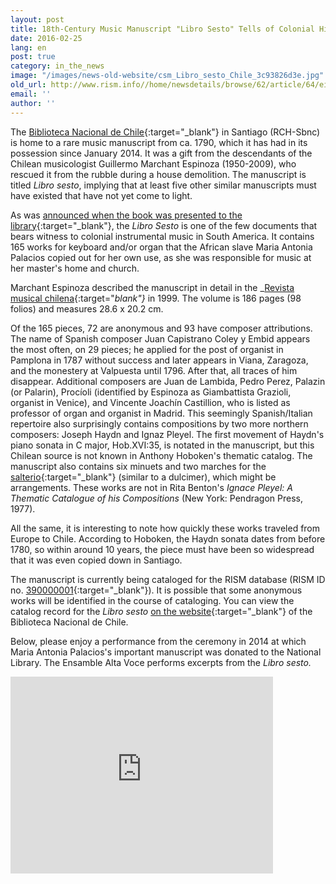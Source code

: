```yaml
---
layout: post
title: 18th-Century Music Manuscript "Libro Sesto" Tells of Colonial History in Chile
date: 2016-02-25
lang: en
post: true
category: in_the_news
image: "/images/news-old-website/csm_Libro_sesto_Chile_3c93826d3e.jpg"
old_url: http://www.rism.info//home/newsdetails/browse/62/article/64/eighteenth-century-music-manuscript-el-libro-sesto-tells-of-colonial-history-in-chile.html
email: ''
author: ''
---
```


The [Biblioteca Nacional de Chile](http://www.bibliotecanacional.cl/){:target="_blank"} in Santiago (RCH-Sbnc) is home to a rare music manuscript from ca. 1790, which it has had in its possession since January 2014. It was a gift from the descendants of the Chilean musicologist Guillermo Marchant Espinoza (1950-2009), who rescued it from the rubble during a house demolition. The manuscript is titled _Libro sesto_, implying that at least five other similar manuscripts must have existed that have not yet come to light.

As was [announced when the book was presented to the library](http://www.bibliotecanacional.cl/615/w3-article-28491.html){:target="_blank"}, the _Libro Sesto_ is one of the few documents that bears witness to colonial instrumental music in South America. It contains 165 works for keyboard and/or organ that the African slave Maria Antonia Palacios copied out for her own use, as she was responsible for music at her master's home and church.

Marchant Espinoza described the manuscript in detail in the _[Revista musical chilena](http://www.revistamusicalchilena.uchile.cl/index.php/RMCH/article/view/12804/13091){:target="_blank"}_ in 1999. The volume is 186 pages (98 folios) and measures 28.6 x 20.2 cm.

Of the 165 pieces, 72 are anonymous and 93 have composer attributions. The name of Spanish composer Juan Capistrano Coley y Embid appears the most often, on 29 pieces; he applied for the post of organist in Pamplona in 1787 without success and later appears in Viana, Zaragoza, and the monestery at Valpuesta until 1796. After that, all traces of him disappear. Additional composers are Juan de Lambida, Pedro Perez, Palazin (or Palarin), Procíoli (identified by Espinoza as Giambattista Grazioli, organist in Venice), and Vincente Joachín Castillion, who is listed as professor of organ and organist in Madrid. This seemingly Spanish/Italian repertoire also surprisingly contains compositions by two more northern composers: Joseph Haydn and Ignaz Pleyel. The first movement of Haydn's piano sonata in C major, Hob.XVI:35, is notated in the manuscript, but this Chilean source is not known in Anthony Hoboken's thematic catalog. The manuscript also contains six minuets and two marches for the [salterio](http://obuchi.music.coocan.jp/Salterio/index-e.htm){:target="_blank"} (similar to a dulcimer), which might be arrangements. These works are not in Rita Benton's _Ignace Pleyel: A Thematic Catalogue of his Compositions_ (New York: Pendragon Press, 1977).

All the same, it is interesting to note how quickly these works traveled from Europe to Chile. According to Hoboken, the Haydn sonata dates from before 1780, so within around 10 years, the piece must have been so widespread that it was even copied down in Santiago.

The manuscript is currently being cataloged for the RISM database (RISM ID no. [390000001](https://opac.rism.info/search?id=390000001){:target="_blank"}). It is possible that some anonymous works will be identified in the course of cataloging. You can view the catalog record for the _Libro sesto_ [on the website](http://descubre.bibliotecanacional.cl/BNC:bnc_completo:bnc_aleph001080018){:target="_blank"} of the Biblioteca Nacional de Chile.

Below, please enjoy a performance from the ceremony in 2014 at which Maria Antonia Palacios's important manuscript was donated to the National Library. The Ensamble Alta Voce performs excerpts from the _Libro sesto._  

<iframe width="420" height="315" src="https://www.youtube.com/embed/yhfqhUC-wS4" frameborder="0" allowfullscreen></iframe>  
&nbsp;  
